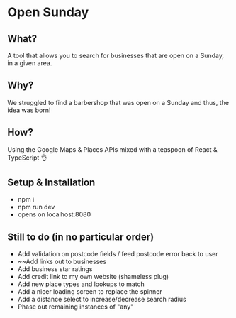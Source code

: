 # Open Sunday

## What?

A tool that allows you to search for businesses that are open on a Sunday, in a given area.

## Why?

We struggled to find a barbershop that was open on a Sunday and thus, the idea was born!

## How?

Using the Google Maps & Places APIs mixed with a teaspoon of React & TypeScript 👌

## Setup & Installation

- npm i
- npm run dev
- opens on localhost:8080

## Still to do (in no particular order)

- Add validation on postcode fields / feed postcode error back to user
- ~~Add links out to businesses
- Add business star ratings
- Add credit link to my own website (shameless plug)
- Add new place types and lookups to match
- Add a nicer loading screen to replace the spinner
- Add a distance select to increase/decrease search radius
- Phase out remaining instances of "any"
